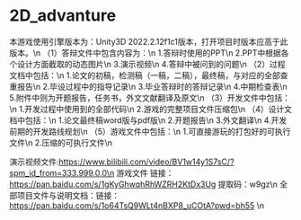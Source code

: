 # 2D_advanture
本游戏使用引擎版本为：Unity3D 2022.2.12f1c1版本，打开项目时版本应高于此版本。\n
（1）答辩文件中包含内容为：\n
1.答辩时使用的PPT\n
2.PPT中根据各个设计方面截取的动态图片\n
3.演示视频\n
4.答辩中被问到的问题\n
（2）过程文档中包括：\n
1.论文的初稿，检测稿（一稿，二稿），最终稿，与对应的全部查重报告\n
2.毕设过程中的指导记录\n
3.毕业答辩时的答辩记录\n
4.中期检查表\n
5.附件中则为开题报告，任务书，外文文献翻译及原文\n
（3）开发文件中包括：\n
1.开发过程中使用到的全部代码\n
2.游戏的完整项目文件压缩包\n
（4）设计文档中包括：\n
1.论文最终稿word版与pdf版\n
2.开题报告\n
3.外文翻译\n
4.开发前期的开发路线规划\n
（5）游戏文件中包括：\n
1.可直接游玩的打包好的可执行文件\n
2.压缩的可执行文件\n

演示视频文件:https://www.bilibili.com/video/BV1w14y1S7sC/?spm_id_from=333.999.0.0\n
游戏文件 链接：https://pan.baidu.com/s/1gKyGhwqhRhWZRH2KtDx3Ug 提取码：w9gz\n
全部项目文件与说明文档：链接：https://pan.baidu.com/s/1o64TsQ9WLt4nBXP8_uCOtA?pwd=bh55 \n
